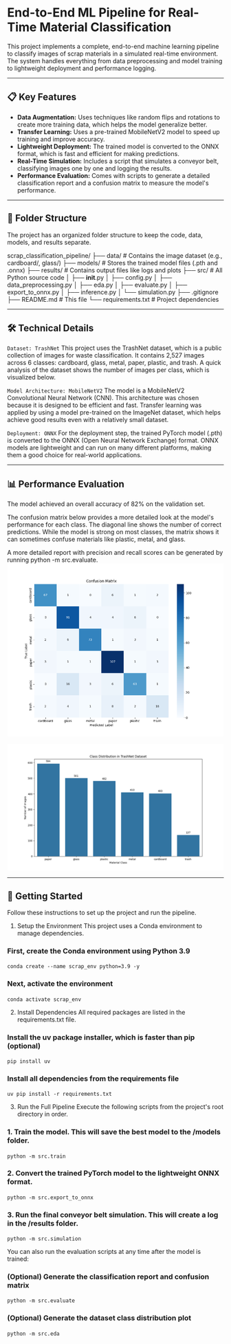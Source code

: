 # End-to-End ML Pipeline for Real-Time Material Classification

This project implements a complete, end-to-end machine learning pipeline to classify images of scrap materials in a simulated real-time environment. The system handles everything from data preprocessing and model training to lightweight deployment and performance logging.

---

## 📋 Key Features

* **Data Augmentation:** Uses techniques like random flips and rotations to create more training data, which helps the model generalize better.
* **Transfer Learning:** Uses a pre-trained MobileNetV2 model to speed up training and improve accuracy.
* **Lightweight Deployment:** The trained model is converted to the ONNX format, which is fast and efficient for making predictions.
* **Real-Time Simulation:** Includes a script that simulates a conveyor belt, classifying images one by one and logging the results.
* **Performance Evaluation:** Comes with scripts to generate a detailed classification report and a confusion matrix to measure the model's performance.

---

## 📁 Folder Structure
The project has an organized folder structure to keep the code, data, models, and results separate.

scrap_classification_pipeline/
├── data/               # Contains the image dataset (e.g., cardboard/, glass/)
├── models/             # Stores the trained model files (.pth and .onnx)
├── results/            # Contains output files like logs and plots
├── src/                # All Python source code
│   ├── __init__.py
│   ├── config.py
│   ├── data_preprocessing.py
│   ├── eda.py
│   ├── evaluate.py
│   ├── export_to_onnx.py
│   ├── inference.py
│   └── simulation.py
├── .gitignore
├── README.md           # This file
└── requirements.txt    # Project dependencies


---

## 🛠️ Technical Details

`Dataset: TrashNet`
This project uses the TrashNet dataset, which is a public collection of images for waste classification. It contains 2,527 images across 6 classes: cardboard, glass, metal, paper, plastic, and trash. A quick analysis of the dataset shows the number of images per class, which is visualized below.

`Model Architecture: MobileNetV2`
The model is a MobileNetV2 Convolutional Neural Network (CNN). This architecture was chosen because it is designed to be efficient and fast. Transfer learning was applied by using a model pre-trained on the ImageNet dataset, which helps achieve good results even with a relatively small dataset.

`Deployment: ONNX`
For the deployment step, the trained PyTorch model (.pth) is converted to the ONNX (Open Neural Network Exchange) format. ONNX models are lightweight and can run on many different platforms, making them a good choice for real-world applications.


---

## 📊 Performance Evaluation

The model achieved an overall accuracy of 82% on the validation set.

The confusion matrix below provides a more detailed look at the model's performance for each class. The diagonal line shows the number of correct predictions. While the model is strong on most classes, the matrix shows it can sometimes confuse materials like plastic, metal, and glass.

A more detailed report with precision and recall scores can be generated by running python -m src.evaluate.
![Confusion Matrix](results/confusion_matrix.png)

![Class Distribution](results/class_distribution.png)


---

## 🚀 Getting Started

Follow these instructions to set up the project and run the pipeline.

1. Setup the Environment
This project uses a Conda environment to manage dependencies.

### First, create the Conda environment using Python 3.9
`conda create --name scrap_env python=3.9 -y`

### Next, activate the environment
`conda activate scrap_env`

2. Install Dependencies
All required packages are listed in the requirements.txt file.

### Install the uv package installer, which is faster than pip (optional)
`pip install uv`

### Install all dependencies from the requirements file
`uv pip install -r requirements.txt`

3. Run the Full Pipeline
Execute the following scripts from the project's root directory in order.

### 1. Train the model. This will save the best model to the /models folder.
`python -m src.train`

### 2. Convert the trained PyTorch model to the lightweight ONNX format.
`python -m src.export_to_onnx`

### 3. Run the final conveyor belt simulation. This will create a log in the /results folder.
`python -m src.simulation`

You can also run the evaluation scripts at any time after the model is trained:

### (Optional) Generate the classification report and confusion matrix
`python -m src.evaluate`

### (Optional) Generate the dataset class distribution plot
`python -m src.eda`